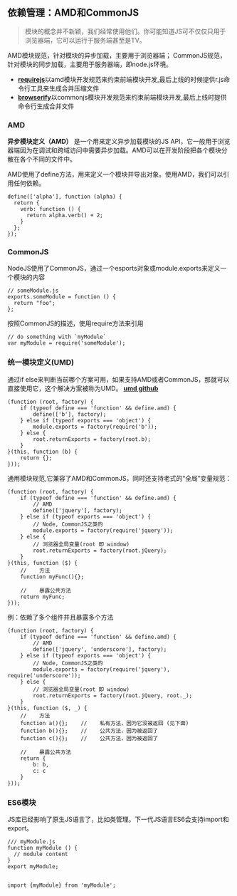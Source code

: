 <link href="http://cdn.bootcss.com/highlight.js/8.0/styles/monokai_sublime.min.css" rel="stylesheet">
<script src="http://cdn.bootcss.com/highlight.js/8.0/highlight.min.js"></script>
<script >hljs.initHighlightingOnLoad();</script> 

<!--
 http://www.html-js.com/article/2126 
 https://github.com/jnotnull/JavaScript-Sturcture/wiki/%E6%A8%A1%E5%9D%97%E5%8C%96%EF%BC%8C%E9%80%9A%E5%BE%80%E6%9C%AA%E6%9D%A5JavaScript%E5%BA%93%E4%B9%8B%E8%B7%AF
-->

## 依赖管理：AMD和CommonJS 
> 模块的概念并不新颖，我们经常使用他们。你可能知道JS可不仅仅只用于浏览器端，它可以运行于服务端甚至是TV。

AMD模块规范，针对模块的异步加载，主要用于浏览器端；
CommonJS规范，针对模块的同步加载，主要用于服务器端，即node.js环境。

- [**requirejs**](http://requirejs.org/)以amd模块开发规范来约束前端模块开发,最后上线的时候提供r.js命令行工具来生成合并压缩文件
- [**browserify**](https://www.npmjs.org/package/browserify)以commonjs模块开发规范来约束前端模块开发,最后上线时提供命令行生成合并文件

### AMD  

**异步模块定义（AMD）** 是一个用来定义异步加载模块的JS API，它一般用于浏览器端因为在调试和跨域访问中需要异步加载。AMD可以在开发阶段把各个模块分散在各个不同的文件中。

AMD使用了define方法，用来定义一个模块并导出对象。使用AMD，我们可以引用任何依赖。


    define(['alpha'], function (alpha) {
      return {
        verb: function () {
          return alpha.verb() + 2;
        }
      };
    });



### CommonJS

NodeJS使用了CommonJS，通过一个esports对象或module.exports来定义一个模块的内容

    // someModule.js
    exports.someModule = function () {
      return "foo";
    };


按照CommonJS的描述，使用require方法来引用

    // do something with `myModule`
    var myModule = require('someModule');



### 统一模块定义(UMD)
通过if else来判断当前哪个方案可用，如果支持AMD或者CommonJS，那就可以直接使用它，这个解决方案被称为UMD。
 [**umd github**](https://github.com/umdjs/umd/blob/master/returnExports.js)


    (function (root, factory) {
        if (typeof define === 'function' && define.amd) {
            define(['b'], factory);
        } else if (typeof exports === 'object') {
            module.exports = factory(require('b'));
        } else {
            root.returnExports = factory(root.b);
        }
    }(this, function (b) {
        return {};
    }));


通用模块规范,它兼容了AMD和CommonJS，同时还支持老式的“全局”变量规范：


    (function (root, factory) {
        if (typeof define === 'function' && define.amd) {
            // AMD
            define(['jquery'], factory);
        } else if (typeof exports === 'object') {
            // Node, CommonJS之类的
            module.exports = factory(require('jquery'));
        } else {
            // 浏览器全局变量(root 即 window)
            root.returnExports = factory(root.jQuery);
        }
    }(this, function ($) {
        //    方法
        function myFunc(){};

        //    暴露公共方法
        return myFunc;
    }));


例：依赖了多个组件并且暴露多个方法


    (function (root, factory) {
        if (typeof define === 'function' && define.amd) {
            // AMD
            define(['jquery', 'underscore'], factory);
        } else if (typeof exports === 'object') {
            // Node, CommonJS之类的
            module.exports = factory(require('jquery'), require('underscore'));
        } else {
            // 浏览器全局变量(root 即 window)
            root.returnExports = factory(root.jQuery, root._);
        }
    }(this, function ($, _) {
        //    方法
        function a(){};    //    私有方法，因为它没被返回 (见下面)
        function b(){};    //    公共方法，因为被返回了
        function c(){};    //    公共方法，因为被返回了

        //    暴露公共方法
        return {
            b: b,
            c: c
        }
    }));


### ES6模块
JS库已经影响了原生JS语言了，比如类管理。下一代JS语言ES6会支持import和export。

    /// myModule.js
    function myModule () {
      // module content
    }
    export myModule;


    import {myModule} from 'myModule';



